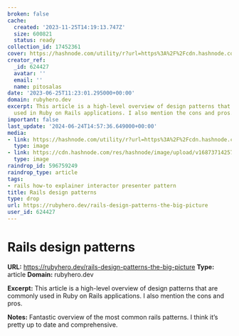 ```yaml
---
broken: false
cache:
  created: '2023-11-25T14:19:13.747Z'
  size: 600821
  status: ready
collection_id: 17452361
cover: https://hashnode.com/utility/r?url=https%3A%2F%2Fcdn.hashnode.com%2Fres%2Fhashnode%2Fimage%2Fupload%2Fv1687371457546%2F2e400d24-f14c-4b53-ac9b-f15716d13413.jpeg%3Fw%3D1200%26auto%3Dcompress%2Cformat%26format%3Dwebp%26fm%3Dpng
creator_ref:
  _id: 624427
  avatar: ''
  email: ''
  name: pitosalas
date: '2023-06-25T11:23:01.295000+00:00'
domain: rubyhero.dev
excerpt: This article is a high-level overview of design patterns that are commonly
  used in Ruby on Rails applications. I also mention the cons and pros.
important: false
last_update: '2024-06-24T14:57:36.649000+00:00'
media:
- link: https://hashnode.com/utility/r?url=https%3A%2F%2Fcdn.hashnode.com%2Fres%2Fhashnode%2Fimage%2Fupload%2Fv1687371457546%2F2e400d24-f14c-4b53-ac9b-f15716d13413.jpeg%3Fw%3D1200%26auto%3Dcompress%2Cformat%26format%3Dwebp%26fm%3Dpng
  type: image
- link: https://cdn.hashnode.com/res/hashnode/image/upload/v1687371425735/88655c46-34b8-4860-ba38-d1dc9539ac6d.jpeg?w=1600&h=840&fit=crop&crop=entropy&auto=compress,format&format=webp
  type: image
raindrop_id: 596759249
raindrop_type: article
tags:
- rails how-to explainer interactor presenter pattern
title: Rails design patterns
type: drop
url: https://rubyhero.dev/rails-design-patterns-the-big-picture
user_id: 624427
---
```


# Rails design patterns

**URL:** https://rubyhero.dev/rails-design-patterns-the-big-picture
**Type:** article
**Domain:** rubyhero.dev

**Excerpt:** This article is a high-level overview of design patterns that are commonly used in Ruby on Rails applications. I also mention the cons and pros.

**Notes:**
Fantastic overview of the most common rails patterns. I think it’s pretty up to date and comprehensive.
